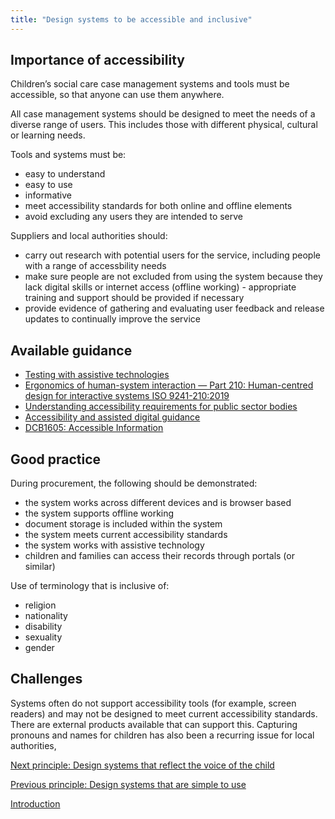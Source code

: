 ```yaml
---
title: "Design systems to be accessible and inclusive"
---
```


## Importance of accessibility

Children’s social care case management systems and tools must be accessible, so that anyone can use them anywhere.

All case management systems should be designed to meet the needs of a diverse range of users. This includes those with different physical, cultural or learning needs. 

Tools and systems must be:

* easy to understand
* easy to use
* informative
* meet accessibility standards for both online and offline elements
* avoid excluding any users they are intended to serve

Suppliers and local authorities should:

* carry out research with potential users for the service, including people with a range of accessbility needs
* make sure people are not excluded from using the system because they lack digital skills or internet access (offline working) - appropriate training and support should be provided if necessary 
* provide evidence of gathering and evaluating user feedback and release updates to continually improve the service

## Available guidance

* [Testing with assistive technologies](https://www.gov.uk/service-manual/technology/testing-with-assistive-technologies)
* [Ergonomics of human-system interaction — Part 210: Human-centred design for interactive systems ISO 9241-210:2019](https://www.iso.org/standard/77520.html)
* [Understanding accessibility requirements for public sector bodies](https://www.gov.uk/guidance/accessibility-requirements-for-public-sector-websites-and-apps)
* [Accessibility and assisted digital guidance](https://www.gov.uk/service-manual/helping-people-to-use-your-service/making-your-service-accessible-an-introduction)
* [DCB1605: Accessible Information](https://digital.nhs.uk/data-and-information/information-standards/information-standards-and-data-collections-including-extractions/publications-and-notifications/standards-and-collections/dcb1605-accessible-information)

## Good practice

During procurement, the following should be demonstrated:

* the system works across different devices and is browser based
* the system supports offline working
* document storage is included within the system
* the system meets current accessibility standards 
* the system works with assistive technology
* children and families can access their records through portals (or similar)

Use of terminology that is inclusive of:

* religion
* nationality
* disability
* sexuality
* gender

## Challenges

Systems often do not support accessibility tools (for example, screen readers) and may not be designed to meet current accessibility standards. There are external products available that can support this. Capturing pronouns and names for children has also been a recurring issue for local authorities,

[Next principle: Design systems that reflect the voice of the child](/principle-5)

[Previous principle: Design systems that are simple to use](/principle-3)

[Introduction](/index)
